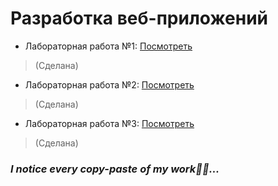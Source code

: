 # Разработка веб-приложений

* Лабораторная работа №1: [Посмотреть](https://micaninila.github.io/WEB-Ilya-M/Lab1/ "Перейти к Лабораторной №1")
>\(Сделана)
* Лабораторная работа №2: [Посмотреть](https://micaninila.github.io/WEB-Ilya-M/Lab2/ "Перейти к Лабораторной №2")
>\(Сделана)
* Лабораторная работа №3: [Посмотреть](https://micaninila.github.io/WEB-Ilya-M/Lab3/ "Перейти к Лабораторной №3")
>\(Сделана)

### *I notice every copy-paste of my work👀👀...*
